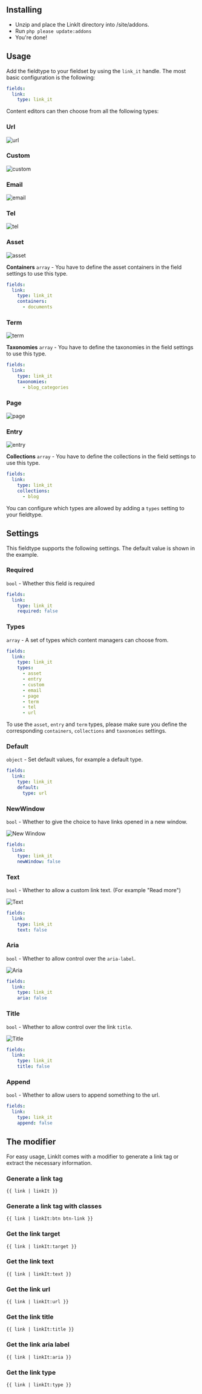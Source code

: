 ## Installing

- Unzip and place the LinkIt directory into /site/addons.
- Run `php please update:addons`
- You're done!

## Usage

Add the fieldtype to your fieldset by using the `link_it` handle. The most basic configuration is the following:

```yaml
fields:
  link:
    type: link_it
```

Content editors can then choose from all the following types:

### Url
![url](https://github.com/riasvdv/statamic-linkit/raw/master/resources/assets/img/url.png)

### Custom
![custom](https://github.com/riasvdv/statamic-linkit/raw/master/resources/assets/img/custom.png)

### Email
![email](https://github.com/riasvdv/statamic-linkit/raw/master/resources/assets/img/email.png)

### Tel
![tel](https://github.com/riasvdv/statamic-linkit/raw/master/resources/assets/img/tel.png)

### Asset
![asset](https://github.com/riasvdv/statamic-linkit/raw/master/resources/assets/img/asset.png)

**Containers**
`array` - You have to define the asset containers in the field settings to use this type.

```yaml
fields:
  link:
    type: link_it
    containers:
      - documents
```

### Term
![term](https://github.com/riasvdv/statamic-linkit/raw/master/resources/assets/img/term.png)

**Taxonomies**
`array` - You have to define the taxonomies in the field settings to use this type.

```yaml
fields:
  link:
    type: link_it
    taxonomies:
      - blog_categories
```

### Page
![page](https://github.com/riasvdv/statamic-linkit/raw/master/resources/assets/img/page.png)

### Entry
![entry](https://github.com/riasvdv/statamic-linkit/raw/master/resources/assets/img/entry.png)

**Collections**
`array` - You have to define the collections in the field settings to use this type.

```yaml
fields:
  link:
    type: link_it
    collections:
      - blog
```

You can configure which types are allowed by adding a `types` setting to your fieldtype.

## Settings
This fieldtype supports the following settings. The default value is shown in the example.

### Required
`bool` - Whether this field is required

```yaml
fields:
  link:
    type: link_it
    required: false
```

### Types
`array` - A set of types which content managers can choose from.

```yaml
fields:
  link:
    type: link_it
    types:
      - asset
      - entry
      - custom
      - email
      - page
      - term
      - tel
      - url
```

To use the `asset`, `entry` and `term` types, please make sure you define the corresponding `containers`, `collections` and `taxonomies` settings.

### Default
`object` - Set default values, for example a default type.

```yaml
fields:
  link:
    type: link_it
    default:
      type: url
```

### NewWindow
`bool` - Whether to give the choice to have links opened in a new window.

![New Window](https://github.com/riasvdv/statamic-linkit/raw/master/resources/assets/img/new-window.png)

```yaml
fields:
  link:
    type: link_it
    newWindow: false
```

### Text
`bool` - Whether to allow a custom link text. (For example "Read more")

![Text](https://github.com/riasvdv/statamic-linkit/raw/master/resources/assets/img/text.png)

```yaml
fields:
  link:
    type: link_it
    text: false
```

### Aria
`bool` - Whether to allow control over the `aria-label`.

![Aria](https://github.com/riasvdv/statamic-linkit/raw/master/resources/assets/img/aria.png)

```yaml
fields:
  link:
    type: link_it
    aria: false
```

### Title
`bool` - Whether to allow control over the link `title`.

![Title](https://github.com/riasvdv/statamic-linkit/raw/master/resources/assets/img/title.png)

```yaml
fields:
  link:
    type: link_it
    title: false
```

### Append
`bool` - Whether to allow users to append something to the url.

```yaml
fields:
  link:
    type: link_it
    append: false
```

## The modifier

For easy usage, LinkIt comes with a modifier to generate a link tag or extract the necessary information.

### Generate a link tag
```
{{ link | linkIt }}
```

### Generate a link tag with classes
```
{{ link | linkIt:btn btn-link }}
```

### Get the link target
```
{{ link | linkIt:target }}
```

### Get the link text
```
{{ link | linkIt:text }}
```

### Get the link url
```
{{ link | linkIt:url }}
```

### Get the link title
```
{{ link | linkIt:title }}
```

### Get the link aria label
```
{{ link | linkIt:aria }}
```

### Get the link type
```
{{ link | linkIt:type }}
```
